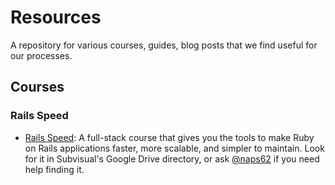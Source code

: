 # Resources

A repository for various courses, guides, blog posts that we find useful for our processes.

## Courses

### Rails Speed

* [Rails Speed](https://www.railsspeed.com/): A full-stack course that gives you the tools to make Ruby on Rails applications faster, more scalable, and simpler to maintain. Look for it in Subvisual's Google Drive directory, or ask [@naps62](mailto:miguel@subvisual.co) if you need help finding it.
